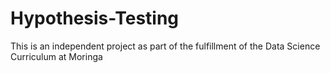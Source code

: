 # Hypothesis-Testing
This is an independent project as part of the fulfillment of the Data Science Curriculum at Moringa
